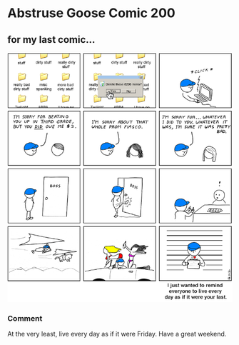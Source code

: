 # Abstruse Goose Comic 200
## for my last comic...

![image](too_literal.png)
### Comment
At the very least, live every day as if it were Friday.  Have a great weekend.
